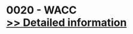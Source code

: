 # 0020 - WACC<br />[>> Detailed information](https://secure.shareit.com/shareit/product.html?productid=300652224&affiliateid=200057808)
